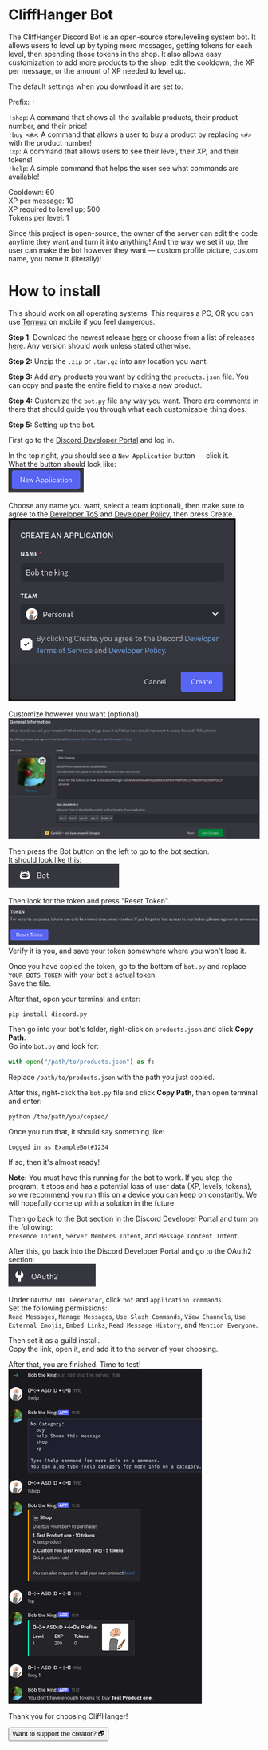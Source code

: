 # CliffHanger Bot

The CliffHanger Discord Bot is an open-source store/leveling system bot. It allows users to level up by typing more messages, getting tokens for each level, then spending those tokens in the shop. It also allows easy customization to add more products to the shop, edit the cooldown, the XP per message, or the amount of XP needed to level up.

The default settings when you download it are set to:

Prefix: `!`

`!shop`: A command that shows all the available products, their product number, and their price!  
`!buy <#>`: A command that allows a user to buy a product by replacing `<#>` with the product number!  
`!xp`: A command that allows users to see their level, their XP, and their tokens!  
`!help`: A simple command that helps the user see what commands are available!

Cooldown: 60  
XP per message: 10  
XP required to level up: 500  
Tokens per level: 1

Since this project is open-source, the owner of the server can edit the code anytime they want and turn it into anything! And the way we set it up, the user can make the bot however they want — custom profile picture, custom name, you name it (literally)!

# How to install

This should work on all operating systems. This requires a PC, OR you can use [Termux](https://f-droid.org/packages/com.termux/) on mobile if you feel dangerous.

**Step 1:** Download the newest release [here](https://github.com/NegativeCoder01/cliffhanger-bot/releases/tag/0.1.0-rc.1) or choose from a list of releases [here](https://github.com/NegativeCoder01/cliffhanger-bot/tag/). Any version should work unless stated otherwise.

**Step 2:** Unzip the `.zip` or `.tar.gz` into any location you want.

**Step 3:** Add any products you want by editing the `products.json` file. You can copy and paste the entire field to make a new product.

**Step 4:** Customize the `bot.py` file any way you want. There are comments in there that should guide you through what each customizable thing does.

**Step 5:** Setting up the bot.

First go to the [Discord Developer Portal](https://discord.com/developers/applications) and log in.

In the top right, you should see a `New Application` button — click it.  
What the button should look like:  
![New Application Button](tutorial-assets/NewApp.png)

Choose any name you want, select a team (optional), then make sure to agree to the [Developer ToS](https://support-dev.discord.com/hc/en-us/articles/8562894815383-Discord-Developer-Terms-of-Service) and [Developer Policy](https://support-dev.discord.com/hc/en-us/articles/8563934450327-Discord-Developer-Policy), then press Create.  
![CreateApp](tutorial-assets/BobTheKing.png)

Customize however you want (optional).  
![customize](tutorial-assets/bobthebroke.png)

Then press the Bot button on the left to go to the bot section.  
It should look like this:  
![fuggingbotssuck](tutorial-assets/lakebobpan.png)

Then look for the token and press "Reset Token".  
![kkk](tutorial-assets/kkk.png)  
Verify it is you, and save your token somewhere where you won't lose it.

Once you have copied the token, go to the bottom of `bot.py` and replace `YOUR_BOTS_TOKEN` with your bot's actual token.  
Save the file.

After that, open your terminal and enter:

```
pip install discord.py
```

Then go into your bot's folder, right-click on `products.json` and click **Copy Path**.  
Go into `bot.py` and look for:

```python
with open("/path/to/products.json") as f:
```

Replace `/path/to/products.json` with the path you just copied.

After this, right-click the `bot.py` file and click **Copy Path**, then open terminal and enter:

```
python /the/path/you/copied/
```

Once you run that, it should say something like:

```
Logged in as ExampleBot#1234
```

If so, then it's almost ready!

**Note:** You must have this running for the bot to work. If you stop the program, it stops and has a potential loss of user data (XP, levels, tokens), so we recommend you run this on a device you can keep on constantly. We will hopefully come up with a solution in the future.

Then go back to the Bot section in the Discord Developer Portal and turn on the following:  
`Presence Intent`, `Server Members Intent`, and `Message Content Intent`.

After this, go back into the Discord Developer Portal and go to the OAuth2 section:  
![REEEE](tutorial-assets/OFugginAuthentic69.png)

Under `OAuth2 URL Generator`, click `bot` and `application.commands`.  
Set the following permissions:  
`Read Messages`, `Manage Messages`, `Use Slash Commands`, `View Channels`, `Use External Emojis`, `Embed Links`, `Read Message History`, and `Mention Everyone`.

Then set it as a guild install.  
Copy the link, open it, and add it to the server of your choosing.

After that, you are finished. Time to test!  
![FINALLY](tutorial-assets/fuuuuu.png)

Thank you for choosing CliffHanger!

<a href="https://account.venmo.com/u/MeIsNegative" target="_blank">
  <button>Want to support the creator? &#x1F5D7;</button>
</a>
